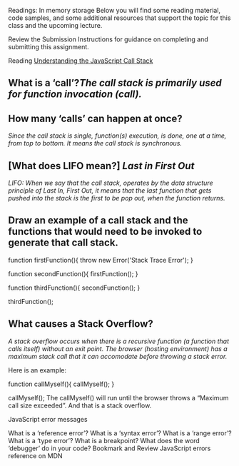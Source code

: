 Readings: In memory storage
Below you will find some reading material, code samples, and some additional resources that support the topic for this class and the upcoming lecture.

Review the Submission Instructions for guidance on completing and submitting this assignment.

Reading
[Understanding the JavaScript Call Stack](https://www.freecodecamp.org/news/understanding-the-javascript-call-stack-861e41ae61d4)

## What is a ‘call’?_The call stack is primarily used for function invocation (call)._

## How many ‘calls’ can happen at once?

_Since the call stack is single, function(s) execution, is done, one at a time, from top to bottom. It means the call stack is synchronous._

## [What does LIFO mean?] _Last in First Out_

_LIFO: When we say that the call stack, operates by the data structure principle of Last In, First Out, it means that the last function that gets pushed into the stack is the first to be pop out, when the function returns._

## Draw an example of a call stack and the functions that would need to be invoked to generate that call stack.

function firstFunction(){
throw new Error('Stack Trace Error');
}

function secondFunction(){
firstFunction();
}

function thirdFunction(){
secondFunction();
}

thirdFunction();

## What causes a Stack Overflow?

_A stack overflow occurs when there is a recursive function (a function that calls itself) without an exit point. The browser (hosting environment) has a maximum stack call that it can accomodate before throwing a stack error._

Here is an example:

function callMyself(){
callMyself();
}

callMyself();
The callMyself() will run until the browser throws a “Maximum call size exceeded”. And that is a stack overflow.

JavaScript error messages

What is a ‘reference error’?
What is a ‘syntax error’?
What is a ‘range error’?
What is a ‘type error’?
What is a breakpoint?
What does the word ‘debugger’ do in your code?
Bookmark and Review
JavaScript errors reference on MDN
